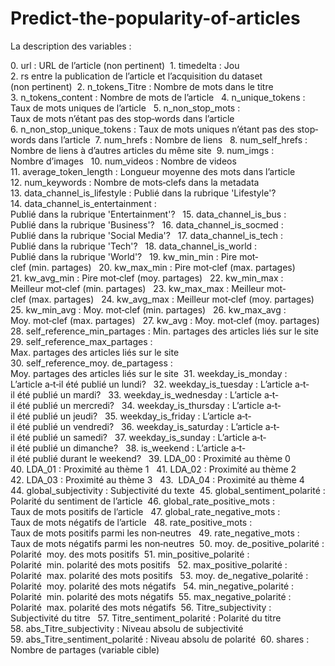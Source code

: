 # Predict-the-popularity-of-articles

La description des variables :

0. url : URL de l’article (non pertinent)  
1. timedelta : Jou
2. rs entre la publication de l’article et l’acquisition du dataset   (non pertinent)  
2. n_tokens_Titre : Nombre de mots dans le titre   
3. n_tokens_content : Nombre de mots de l’article   
4. n_unique_tokens : Taux de mots uniques de l’article   
5. n_non_stop_mots : Taux de mots n’étant pas des stop‐words dans l’article   
6. n_non_stop_unique_tokens : Taux de mots uniques n’étant pas des stop‐words dans l’article  
7. num_hrefs : Nombre de liens   
8. num_self_hrefs : Nombre de liens à d’autres articles du même site  
9. num_imgs : Nombre d’images   
10. num_videos : Nombre de videos   
11. average_token_length : Longueur moyenne des mots dans l’article  
12. num_keywords : Nombre de mots‐clefs dans la metadata   
13. data_channel_is_lifestyle : Publié dans la rubrique 'Lifestyle'?   
14. data_channel_is_entertainment : Publié dans la rubrique 'Entertainment'?   
15. data_channel_is_bus : Publié dans la rubrique 'Business'?  
16. data_channel_is_socmed : Publié dans la rubrique 'Social Media'?   
17. data_channel_is_tech : Publié dans la rubrique 'Tech'?   
18. data_channel_is_world : Publié dans la rubrique 'World'?  
19. kw_min_min : Pire mot‐clef (min. partages)   
20. kw_max_min : Pire mot‐clef (max. partages)   
21. kw_avg_min : Pire mot‐clef (moy. partages)   
22. kw_min_max : Meilleur mot‐clef (min. partages)   
23. kw_max_max : Meilleur mot‐clef (max. partages)   
24. kw_avg_max : Meilleur mot‐clef (moy. partages)   
25. kw_min_avg : Moy. mot‐clef (min. partages)   
26. kw_max_avg : Moy. mot‐clef (max. partages)   
27. kw_avg : Moy. mot‐clef (moy. partages)   
28. self_reference_min_partages : Min. partages des articles liés sur le site  
29. self_reference_max_partages : Max. partages des articles liés sur le site  
30. self_reference_moy. de_partagess : Moy. partages des articles liés sur le site  
31. weekday_is_monday : L’article a‐t‐il été publié un lundi?   
32. weekday_is_tuesday : L’article a‐t‐il été publié un mardi?   
33. weekday_is_wednesday : L’article a‐t‐il été publié un mercredi?   
34. weekday_is_thursday : L’article a‐t‐il été publié un jeudi?   
35. weekday_is_friday : L’article a‐t‐il été publié un vendredi?   
36. weekday_is_saturday : L’article a‐t‐il été publié un samedi?   
37. weekday_is_sunday : L’article a‐t‐il été publié un dimanche?   
38. is_weekend : L’article a‐t‐il été publié durant le weekend?   
39. LDA_00 : Proximité au thème 0   
40. LDA_01 : Proximité au thème 1   
41. LDA_02 : Proximité au thème 2   
42. LDA_03 : Proximité au thème 3   43. 
LDA_04 : Proximité au thème 4   
44. global_subjectivity : Subjectivité du texte  
45. global_sentiment_polarité : Polarité du sentiment de l’article  
46. global_rate_positive_mots : Taux de mots positifs de l’article   
47. global_rate_negative_mots : Taux de mots négatifs de l’article   
48. rate_positive_mots : Taux de mots positifs parmi les non‐neutres   
49. rate_negative_mots : Taux de mots négatifs parmi les non‐neutres  
50. moy. de_positive_polarité : Polarité  moy. des mots positifs  
51. min_positive_polarité : Polarité  min. polarité des mots positifs   
52. max_positive_polarité : Polarité  max. polarité des mots positifs   
53. moy. de_negative_polarité : Polarité  moy. polarité des mots négatifs   
54. min_negative_polarité : Polarité  min. polarité des mots négatifs  
55. max_negative_polarité : Polarité  max. polarité des mots négatifs  
56. Titre_subjectivity : Subjectivité du titre   
57. Titre_sentiment_polarité : Polarité du titre   
58. abs_Titre_subjectivity : Niveau absolu de subjectivité  
59. abs_Titre_sentiment_polarité : Niveau absolu de polarité  
60. shares : Nombre de partages (variable cible) 
